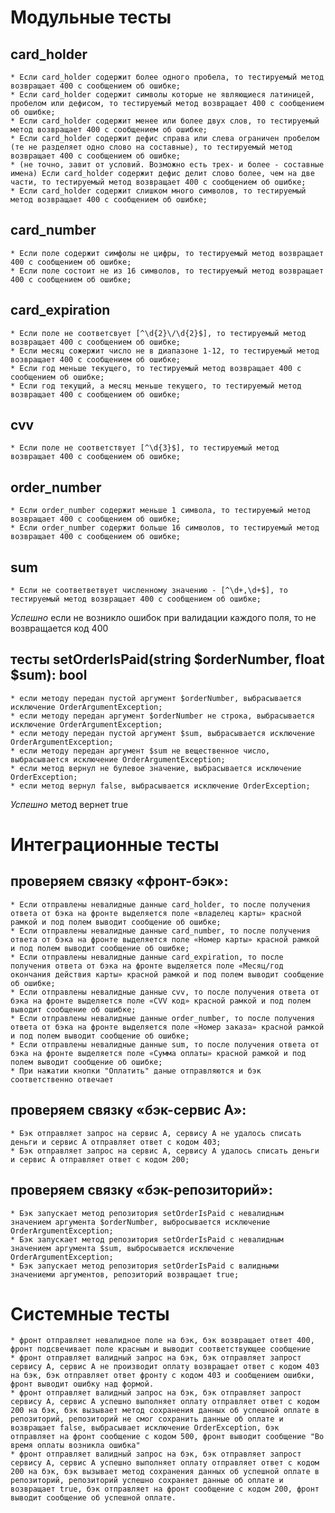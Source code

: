 # Модульные тесты

## card_holder

    * Если card_holder содержит более одного пробела, то тестируемый метод возвращает 400 с сообщением об ошибке;
    * Если card_holder содержит символы которые не являющиеся латиницей, пробелом или дефисом, то тестируемый метод возвращает 400 с сообщением об ошибке;
    * Если card_holder содержит менее или более двух слов, то тестируемый метод возвращает 400 с сообщением об ошибке;
    * Если card_holder содержит дефис справа или слева ограничен пробелом (те не разделяет одно слово на составные), то тестируемый метод возвращает 400 с сообщением об ошибке;
    * (не точно, завит от условий. Возможно есть трех- и более - составные имена) Если card_holder содержит дефис делит слово более, чем на две части, то тестируемый метод возвращает 400 с сообщением об ошибке;
    * Если card_holder содержит слишком много символов, то тестируемый метод возвращает 400 с сообщением об ошибке; 
    
## card_number

    * Если поле содержит симфолы не цифры, то тестируемый метод возвращает 400 с сообщением об ошибке;
    * Если поле состоит не из 16 символов, то тестируемый метод возвращает 400 с сообщением об ошибке;
    
## card_expiration

    * Если поле не соответсвует [^\d{2}\/\d{2}$], то тестируемый метод возвращает 400 с сообщением об ошибке;
    * Если месяц сожержит число не в диапазоне 1-12, то тестируемый метод возвращает 400 с сообщением об ошибке;
    * Если год меньше текущего, то тестируемый метод возвращает 400 с сообщением об ошибке;
    * Если год текущий, а месяц меньше текущего, то тестируемый метод возвращает 400 с сообщением об ошибке;
    
## cvv

    * Если поле не соответствует [^\d{3}$], то тестируемый метод возвращает 400 с сообщением об ошибке;

## order_number

    * Если order_number содержит меньше 1 символа, то тестируемый метод возвращает 400 с сообщением об ошибке;
    * Если order_number содержит больше 16 символов, то тестируемый метод возвращает 400 с сообщением об ошибке;
    
## sum

    * Если не соответветвует численному значению - [^\d+,\d+$], то тестируемый метод возвращает 400 с сообщением об ошибке;

*Успешно* если не возникло ошибок при валидации каждого поля, то не возвращается код 400

## тесты setOrderIsPaid(string $orderNumber, float $sum): bool

    * если методу передан пустой аргумент $orderNumber, выбрасывается исключение OrderArgumentException;
    * если методу передан аргумент $orderNumber не строка, выбрасывается исключение OrderArgumentException;
    * если методу передан пустой аргумент $sum, выбрасывается исключение OrderArgumentException;
    * если методу передан аргумент $sum не вещественное число, выбрасывается исключение OrderArgumentException;
    * если метод вернул не булевое значение, выбрасывается исключение OrderException;
    * если метод вернул false, выбрасывается исключение OrderException;

*Успешно* метод вернет true
    
# Интеграционные тесты

## проверяем связку «фронт-бэк»:

    * Если отправлены невалидные данные card_holder, то после получения ответа от бэка на фронте выделяется поле «владелец карты» красной рамкой и под полем выводит сообщение об ошибке;
    * Если отправлены невалидные данные card_number, то после получения ответа от бэка на фронте выделяется поле «Номер карты» красной рамкой и под полем выводит сообщение об ошибке;
    * Если отправлены невалидные данные card_expiration, то после получения ответа от бэка на фронте выделяется поле «Месяц/год окончания действия карты» красной рамкой и под полем выводит сообщение об ошибке;
    * Если отправлены невалидные данные cvv, то после получения ответа от бэка на фронте выделяется поле «CVV код» красной рамкой и под полем выводит сообщение об ошибке;
    * Если отправлены невалидные данные order_number, то после получения ответа от бэка на фронте выделяется поле «Номер заказа» красной рамкой и под полем выводит сообщение об ошибке;
    * Если отправлены невалидные данные sum, то после получения ответа от бэка на фронте выделяется поле «Сумма оплаты» красной рамкой и под полем выводит сообщение об ошибке;
    * При нажатии кнопки "Оплатить" даные отправляются и бэк соответственно отвечает

## проверяем связку  «бэк-сервис А»:

    * Бэк отправляет запрос на сервис А, сервису А не удалось списать деньги и сервис А отправляет ответ с кодом 403;
    * Бэк отправляет запрос на сервис А, сервису А удалось списать деньги и сервис А отправляет ответ с кодом 200;

## проверяем связку «бэк-репозиторий»:

    * Бэк запускает метод репозитория setOrderIsPaid с невалидным значением аргумента $orderNumber, выбросывается исключение OrderArgumentException;
    * Бэк запускает метод репозитория setOrderIsPaid с невалидным значением аргумента $sum, выбросывается исключение OrderArgumentException;
    * Бэк запускает метод репозитория setOrderIsPaid с валидными значениеми аргументов, репозиторий возвращает true;

# Системные тесты
    * фронт отправляет невалидное поле на бэк, бэк возвращает ответ 400, фронт подсвечивает поле красным и выводит соответствующее сообщение
    * фронт отправляет валидный запрос на бэк, бэк отправляет запрост сервису А, сервис А не производит оплату возвращает ответ с кодом 403 на бэк, бэк отправляет ответ фронту с кодом 403 и сообщением ошибки, фронт выводит ошибку над формой.
    * фронт отправляет валидный запрос на бэк, бэк отправляет запрост сервису А, сервис А успешно выполняет оплату отправляет ответ с кодом 200 на бэк, бэк вызывает метод сохранения данных об успешной оплате в репозиторий, репозиторий не смог сохранить данные об оплате и возвращает false, выбрасывает исключение OrderException, бэк отправляет на фронт сообщение с кодом 500, фронт выводит сообщение "Во время оплаты возникла ошибка"
    * фронт отправляет валидный запрос на бэк, бэк отправляет запрост сервису А, сервис А успешно выполняет оплату отправляет ответ с кодом 200 на бэк, бэк вызывает метод сохранения данных об успешной оплате в репозиторий, репозиторий успешно сохраняет данные об оплате и возвращает true, бэк отправляет на фронт сообщение с кодом 200, фронт выводит сообщение об успешной оплате.
